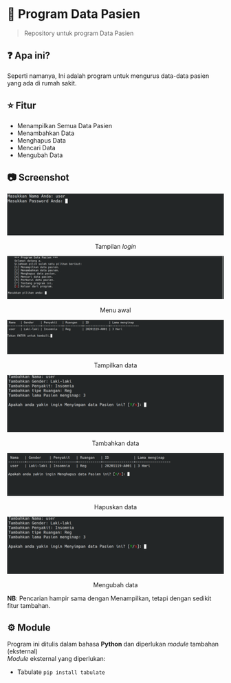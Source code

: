 # 🏥 Program Data Pasien #
<blockquote> Repository untuk program Data Pasien </blockquote>

## ❓ Apa ini? ##
Seperti namanya, Ini adalah program untuk mengurus data-data pasien yang ada di rumah sakit.

## ⭐ Fitur ##
- Menampilkan Semua Data Pasien
- Menambahkan Data
- Menghapus Data
- Mencari Data
- Mengubah Data

## 📷 Screenshot ##

![Login Screen](https://github.com/Dhe0van/Data-Pasien/blob/main/Screenshot/6.png "Login Screen")
<p align="center"> Tampilan <i>login</i></p>

![Menu](https://github.com/Dhe0van/Data-Pasien/blob/main/Screenshot/5.png "Menu")
<p align="center">Menu awal</p>

![Tampilkan](https://github.com/Dhe0van/Data-Pasien/blob/main/Screenshot/1.png "Tampilkan")
<p align="center">Tampilkan data</p>

![Tambahkan](https://github.com/Dhe0van/Data-Pasien/blob/main/Screenshot/3.png "Tambahkan")
<p align="center">Tambahkan data</p>

![Hapus](https://github.com/Dhe0van/Data-Pasien/blob/main/Screenshot/4.png "Hapus")
<p align="center">Hapuskan data</p>

![Mengubah](https://github.com/Dhe0van/Data-Pasien/blob/main/Screenshot/3.png "Mengubah")
<p align="center">Mengubah data</p>

<b>NB</b>: Pencarian hampir sama dengan Menampilkan, tetapi dengan sedikit fitur tambahan.

## ⚙️ Module ##
Program ini ditulis dalam bahasa <strong>Python</strong> dan diperlukan <i>module</i> tambahan (eksternal)
<br/>
<i>Module</i> eksternal yang diperlukan:
- Tabulate `pip install tabulate`
